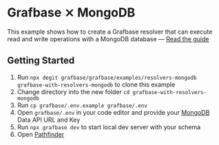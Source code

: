 # Grafbase ⨯ MongoDB

This example shows how to create a Grafbase resolver that can execute read and write operations with a MongoDB database &mdash; [Read the guide](https://grafbase.com/guides/working-with-graphql-mongodb-data-api-and-edge-resolvers)

## Getting Started

1. Run `npx degit grafbase/grafbase/examples/resolvers-mongodb grafbase-with-resolvers-mongodb` to clone this example
2. Change directory into the new folder `cd grafbase-with-resolvers-mongodb`
3. Run `cp grafbase/.env.example grafbase/.env`
4. Open `grafbase/.env` in your code editor and provide your [MongoDB](https://account.mongodb.com/account/login) Data API URL and Key
5. Run `npx grafbase dev` to start local dev server with your schema
6. Open [Pathfinder](http://localhost:4000)
